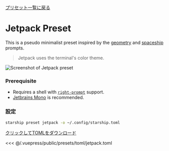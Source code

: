 [プリセット一覧に戻る](./README.md#jetpack)

# Jetpack Preset

This is a pseudo minimalist preset inspired by the [geometry](https://github.com/geometry-zsh/geometry) and [spaceship](https://github.com/spaceship-prompt/spaceship-prompt) prompts.

> Jetpack uses the terminal's color theme.

![Screenshot of Jetpack preset](/presets/img/jetpack.png)

### Prerequisite

- Requires a shell with [`right-prompt`](https://starship.rs/advanced-config/#enable-right-prompt) support.
- [Jetbrains Mono](https://www.jetbrains.com/lp/mono/) is recommended.

### 設定

```sh
starship preset jetpack -o ~/.config/starship.toml
```

[クリックしてTOMLをダウンロード](/presets/toml/jetpack.toml)

<<< @/.vuepress/public/presets/toml/jetpack.toml
